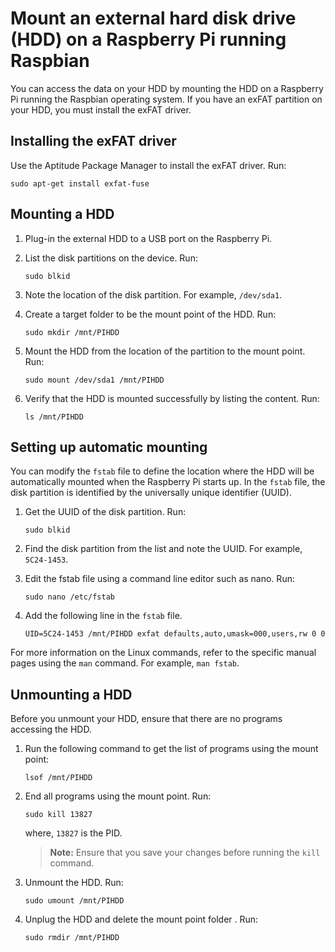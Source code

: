 # Mount an external hard disk drive (HDD) on a Raspberry Pi running Raspbian
You can access the data on your HDD by mounting the HDD on a Raspberry Pi running the Raspbian operating system. If you have an exFAT partition on your HDD, you must install the exFAT driver.

## Installing the exFAT driver
Use the Aptitude Package Manager to install the exFAT driver. Run:
```
sudo apt-get install exfat-fuse
```

## Mounting a HDD 

1. Plug-in the external HDD to a USB port on the Raspberry Pi. 
2. List the disk partitions on the device. Run: 
    ```
    sudo blkid
    ```

3. Note the location of the disk partition. For example, `/dev/sda1`.
4. Create a target folder to be the mount point of the HDD. Run: 
    ```
    sudo mkdir /mnt/PIHDD
    ```

5. Mount the HDD from the location of the partition to the mount point. Run:  
    ```
    sudo mount /dev/sda1 /mnt/PIHDD
    ```

6. Verify that the HDD is mounted successfully by listing the content. Run: 
    ```
    ls /mnt/PIHDD
    ```

## Setting up automatic mounting
You can modify the `fstab` file to define the location where the HDD will be automatically mounted when the Raspberry Pi starts up. In the `fstab` file, the disk partition is identified by the universally unique identifier (UUID). 

1. Get the UUID of the disk partition. Run:  
    ```
    sudo blkid
    ```

2. Find the disk partition from the list and note the UUID. For example, `5C24-1453`.
3. Edit the fstab file using a command line editor such as nano. Run: 
    ```
    sudo nano /etc/fstab
    ```

4. Add the following line in the `fstab` file. 
    ```
    UID=5C24-1453 /mnt/PIHDD exfat defaults,auto,umask=000,users,rw 0 0
    ```

For more information on the Linux commands, refer to the specific manual pages using the `man` command. For example, `man fstab`.

## Unmounting a HDD
Before you unmount your HDD, ensure that there are no programs accessing the HDD.

1. Run the following command to get the list of programs using the mount point: 
    ```
    lsof /mnt/PIHDD
    ```

2. End all programs using the mount point. Run: 
    ```
    sudo kill 13827
    ``` 
    where, `13827` is the PID.  
    
    > **Note:** Ensure that you save your changes before running the `kill` command.
    
3. Unmount the HDD. Run: 
    ```
    sudo umount /mnt/PIHDD
    ```

4. Unplug the HDD and delete the mount point folder . Run: 
    ```
    sudo rmdir /mnt/PIHDD
    ```
